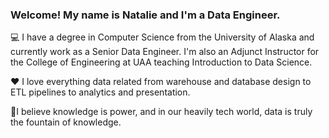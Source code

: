 ### Welcome! My name is Natalie and I'm a Data Engineer.

:computer: I have a degree in Computer Science from the University of Alaska and currently work as a Senior Data Engineer.  I'm also an Adjunct Instructor for the College of Engineering at UAA teaching Introduction to Data Science.   

:heart: I love everything data related from warehouse and database design to ETL pipelines to analytics and presentation.  

:star2:I believe knowledge is power, and in our heavily tech world, data is truly the fountain of knowledge.



